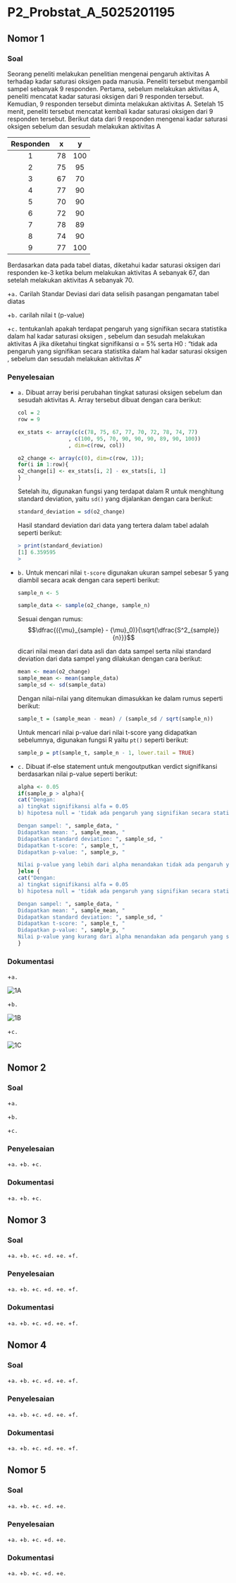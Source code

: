 # P2_Probstat_A_5025201195
 
## Nomor 1
### Soal
Seorang peneliti melakukan penelitian mengenai pengaruh aktivitas A terhadap
kadar saturasi oksigen pada manusia. Peneliti tersebut mengambil sampel
sebanyak 9 responden. Pertama, sebelum melakukan aktivitas A, peneliti mencatat
kadar saturasi oksigen dari 9 responden tersebut. Kemudian, 9 responden tersebut
diminta melakukan aktivitas A. Setelah 15 menit, peneliti tersebut mencatat kembali
kadar saturasi oksigen dari 9 responden tersebut. Berikut data dari 9 responden
mengenai kadar saturasi oksigen sebelum dan sesudah melakukan aktivitas A


| Responden | x | y |
|:---------:|:-:|:-:|
|     1     | 78|100|
|     2     | 75| 95|
|     3     | 67| 70|
|     4     | 77| 90|
|     5     | 70| 90|
|     6     | 72| 90|
|     7     | 78| 89|
|     8     | 74| 90|
|     9     | 77|100|

Berdasarkan data pada tabel diatas, diketahui kadar saturasi oksigen dari
responden ke-3 ketika belum melakukan aktivitas A sebanyak 67, dan setelah
melakukan aktivitas A sebanyak 70.

+`a.` Carilah Standar Deviasi dari data selisih pasangan pengamatan tabel
diatas

+`b.` carilah nilai t (p-value)

+`c.` tentukanlah apakah terdapat pengaruh yang signifikan secara statistika
dalam hal kadar saturasi oksigen , sebelum dan sesudah melakukan
aktivitas A jika diketahui tingkat signifikansi α = 5% serta H0 : “tidak ada
pengaruh yang signifikan secara statistika dalam hal kadar saturasi
oksigen , sebelum dan sesudah melakukan aktivitas A”

### Penyelesaian
+ `a.` Dibuat array berisi perubahan tingkat saturasi oksigen sebelum dan sesudah aktivitas A. Array tersebut dibuat dengan cara berikut:

    ```R
    col = 2
    row = 9

    ex_stats <- array(c(c(78, 75, 67, 77, 70, 72, 78, 74, 77)
                    , c(100, 95, 70, 90, 90, 90, 89, 90, 100))
                    , dim=c(row, col))

    o2_change <- array(c(0), dim=c(row, 1));
    for(i in 1:row){
    o2_change[i] <- ex_stats[i, 2] - ex_stats[i, 1] 
    }
    ```

    Setelah itu, digunakan fungsi yang terdapat dalam R untuk menghitung standard deviation, yaitu `sd()` yang dijalankan dengan cara berikut:

    ```R
    standard_deviation = sd(o2_change)
    ```

    Hasil standard deviation dari data yang tertera dalam tabel adalah seperti berikut:

    ```R
    > print(standard_deviation)
    [1] 6.359595
    > 
    ```

+ `b.` Untuk mencari nilai `t-score` digunakan ukuran sampel sebesar 5 yang diambil secara acak dengan cara seperti berikut:

    ```R
    sample_n <- 5

    sample_data <- sample(o2_change, sample_n)
    ```

    Sesuai dengan rumus: 
    $$\dfrac{({\mu}_{sample} - {\mu}_0)}{\sqrt{\dfrac{S^2_{sample}}{n}}}$$

    dicari nilai mean dari data asli dan data sampel serta nilai standard deviation dari data sampel yang dilakukan dengan cara berikut:

    ```R
    mean <- mean(o2_change)
    sample_mean <- mean(sample_data)
    sample_sd <- sd(sample_data)
    ```

    Dengan nilai-nilai yang ditemukan dimasukkan ke dalam rumus seperti berikut:

    ```R
    sample_t = (sample_mean - mean) / (sample_sd / sqrt(sample_n))
    ```

    Untuk mencari nilai p-value dari nilai t-score yang didapatkan sebelumnya, digunakan fungsi R yaitu `pt()` seperti berikut:

    ```R
    sample_p = pt(sample_t, sample_n - 1, lower.tail = TRUE)
    ```

+ `c.` Dibuat if-else statement untuk mengoutputkan verdict signifikansi berdasarkan nilai p-value seperti berikut: 

    ```R
    alpha <- 0.05
    if(sample_p > alpha){
    cat("Dengan:
    a) tingkat signifikansi alfa = 0.05
    b) hipotesa null = 'tidak ada pengaruh yang signifikan secara statistika dalam hal kadar saturasi oksigen, sebelum dan sesudah melakukan aktivitas A
    
    Dengan sampel: ", sample_data, "
    Didapatkan mean: ", sample_mean, "
    Didapatkan standard deviation: ", sample_sd, "
    Didapatkan t-score: ", sample_t, "
    Didapatkan p-value: ", sample_p, "
    
    Nilai p-value yang lebih dari alpha menandakan tidak ada pengaruh yang signifikan secara statistika sehingga null hipotesa dapat dibenarkan.")
    }else {
    cat("Dengan:
    a) tingkat signifikansi alfa = 0.05
    b) hipotesa null = 'tidak ada pengaruh yang signifikan secara statistika dalam hal kadar saturasi oksigen, sebelum dan sesudah melakukan aktivitas A
    
    Dengan sampel: ", sample_data, "
    Didapatkan mean: ", sample_mean, "
    Didapatkan standard deviation: ", sample_sd, "
    Didapatkan t-score: ", sample_t, "
    Didapatkan p-value: ", sample_p, "
    Nilai p-value yang kurang dari alpha menandakan ada pengaruh yang signifikan secara statistika sehingga null hipotesa salah.")
    }
    ```

### Dokumentasi
+`a.`

![1A](./Docs/1A.png)

+`b.`

![1B](./Docs/1B.png)

+`c.`

![1C](./Docs/1C.png)

## Nomor 2
### Soal
+`a.`

+`b.`

+`c.`

### Penyelesaian
+`a.`
+`b.`
+`c.`
### Dokumentasi
+`a.`
+`b.`
+`c.`

## Nomor 3
### Soal
+`a.`
+`b.`
+`c.`
+`d.`
+`e.`
+`f.`
### Penyelesaian
+`a.`
+`b.`
+`c.`
+`d.`
+`e.`
+`f.`
### Dokumentasi
+`a.`
+`b.`
+`c.`
+`d.`
+`e.`
+`f.`

## Nomor 4
### Soal
+`a.`
+`b.`
+`c.`
+`d.`
+`e.`
+`f.`
### Penyelesaian
+`a.`
+`b.`
+`c.`
+`d.`
+`e.`
+`f.`
### Dokumentasi
+`a.`
+`b.`
+`c.`
+`d.`
+`e.`
+`f.`

## Nomor 5
### Soal
+`a.`
+`b.`
+`c.`
+`d.`
+`e.`
### Penyelesaian
+`a.`
+`b.`
+`c.`
+`d.`
+`e.`
### Dokumentasi
+`a.`
+`b.`
+`c.`
+`d.`
+`e.`